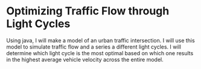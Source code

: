 # Optimizing Traffic Flow through Light Cycles

Using java, I will make a model of an urban traffic intersection. I will use this model to simulate traffic flow and a series a different light cycles. I will determine which light cycle is the most optimal based on which one results in the highest average vehicle velocity across the entire model.
